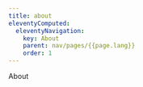 ```yaml
---
title: about
eleventyComputed:
  eleventyNavigation:
    key: About
    parent: nav/pages/{{page.lang}}
    order: 1
---
```


About
